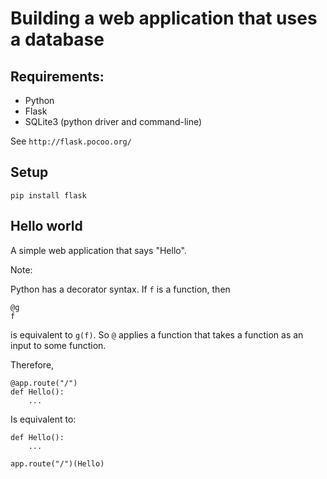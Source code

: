 # Building a web application that uses a database

## Requirements:

- Python
- Flask
- SQLite3 (python driver and command-line)

See `http://flask.pocoo.org/`

## Setup

```
pip install flask
```

## Hello world

A simple web application that says "Hello".

Note:

Python has a decorator syntax.  If `f` is a function, then

```
@g
f
``` 
is equivalent to `g(f)`.  So `@` applies a function that takes a function
as an input to some function.

Therefore,

```
@app.route("/")
def Hello():
    ...
```

Is equivalent to:

```
def Hello():
    ...

app.route("/")(Hello)
```

